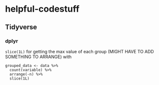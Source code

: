 # helpful-codestuff

## Tidyverse 

### dplyr 

`slice(1L)` for getting the max value of each group (MIGHT HAVE TO ADD SOMETHING TO ARRANGE) with

```
grouped_data <- data %>% 
  count(variable) %>% 
  arrange(-n) %>% 
  slice(1L)
```
